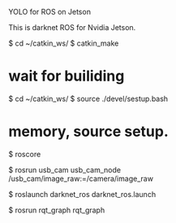 YOLO for ROS on Jetson

This is darknet ROS for Nvidia Jetson.


$ cd ~/catkin_ws/
$ catkin_make 
# wait  for builiding
$ cd ~/catkin_ws/
$ source ./devel/sestup.bash
# memory, source setup.

$ roscore

$ rosrun usb_cam usb_cam_node /usb_cam/image_raw:=/camera/image_raw

$ roslaunch darknet_ros darknet_ros.launch

$ rosrun rqt_graph rqt_graph
